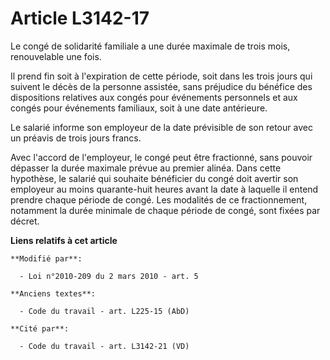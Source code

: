 # Article L3142-17

Le congé de solidarité familiale a une durée maximale de trois mois, renouvelable une fois.

Il prend fin soit à l'expiration de cette période, soit dans les trois jours qui suivent le décès de la personne assistée,
sans préjudice du bénéfice des dispositions relatives aux congés pour événements personnels et aux congés pour événements
familiaux, soit à une date antérieure.

Le salarié informe son employeur de la date prévisible de son retour avec un préavis de trois jours francs.

Avec l'accord de l'employeur, le congé peut être fractionné, sans pouvoir dépasser la durée maximale prévue au premier
alinéa. Dans cette hypothèse, le salarié qui souhaite bénéficier du congé doit avertir son employeur au moins quarante-huit
heures avant la date à laquelle il entend prendre chaque période de congé. Les modalités de ce fractionnement, notamment la
durée minimale de chaque période de congé, sont fixées par décret.

**Liens relatifs à cet article**

	**Modifié par**:

	  - Loi n°2010-209 du 2 mars 2010 - art. 5

	**Anciens textes**:

	  - Code du travail - art. L225-15 (AbD)

	**Cité par**:

	  - Code du travail - art. L3142-21 (VD)
